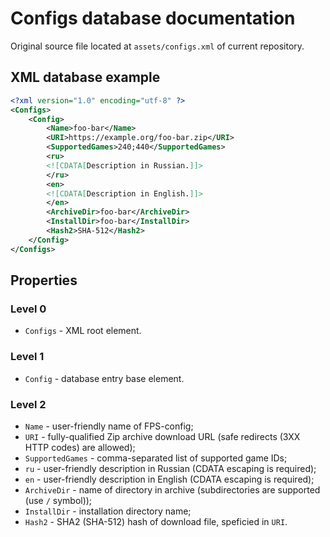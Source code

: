 # Configs database documentation

Original source file located at `assets/configs.xml` of current repository.

## XML database example

```xml
<?xml version="1.0" encoding="utf-8" ?>
<Configs>
    <Config>
        <Name>foo-bar</Name>
        <URI>https://example.org/foo-bar.zip</URI>
        <SupportedGames>240;440</SupportedGames>
        <ru>
        <![CDATA[Description in Russian.]]>
        </ru>
        <en>
        <![CDATA[Description in English.]]>
        </en>
        <ArchiveDir>foo-bar</ArchiveDir>
        <InstallDir>foo-bar</InstallDir>
        <Hash2>SHA-512</Hash2>
    </Config>
</Configs>
```

## Properties

### Level 0

  * `Configs` - XML root element.

### Level 1

  * `Config` - database entry base element.

### Level 2

  * `Name` - user-friendly name of FPS-config;
  * `URI` - fully-qualified Zip archive download URL (safe redirects (3XX HTTP codes) are allowed);
  * `SupportedGames` - comma-separated list of supported game IDs;
  * `ru` - user-friendly description in Russian (CDATA escaping is required);
  * `en` - user-friendly description in English (CDATA escaping is required);
  * `ArchiveDir` - name of directory in archive (subdirectories are supported (use `/` symbol));
  * `InstallDir` - installation directory name;
  * `Hash2` - SHA2 (SHA-512) hash of download file, speficied in `URI`.
